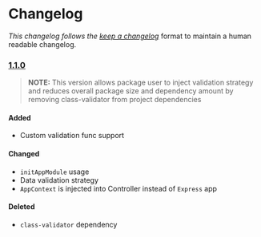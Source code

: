 # Changelog

_This changelog follows the [keep a changelog](https://keepachangelog.com)_ format to maintain a human readable changelog.

### [1.1.0](https://github.com/nikita-nuykin/express-mcs/compare/v1.0.1...v1.1.0)

> **NOTE:** This version allows package user to inject validation strategy and reduces overall package size and dependency amount by removing class-validator from project dependencies

#### Added

- Custom validation func support

#### Changed

- `initAppModule` usage
- Data validation strategy
- `AppContext` is injected into Controller instead of `Express` app

#### Deleted

- `class-validator` dependency
